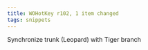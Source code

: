 ```yaml
---
title: WOHotKey r102, 1 item changed
tags: snippets
---
```


Synchronize trunk (Leopard) with Tiger branch
